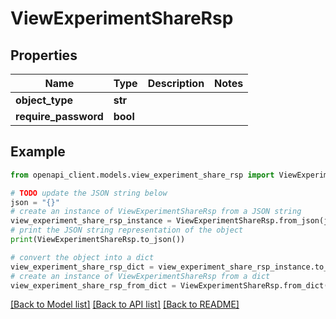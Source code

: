 # ViewExperimentShareRsp


## Properties

Name | Type | Description | Notes
------------ | ------------- | ------------- | -------------
**object_type** | **str** |  | 
**require_password** | **bool** |  | 

## Example

```python
from openapi_client.models.view_experiment_share_rsp import ViewExperimentShareRsp

# TODO update the JSON string below
json = "{}"
# create an instance of ViewExperimentShareRsp from a JSON string
view_experiment_share_rsp_instance = ViewExperimentShareRsp.from_json(json)
# print the JSON string representation of the object
print(ViewExperimentShareRsp.to_json())

# convert the object into a dict
view_experiment_share_rsp_dict = view_experiment_share_rsp_instance.to_dict()
# create an instance of ViewExperimentShareRsp from a dict
view_experiment_share_rsp_from_dict = ViewExperimentShareRsp.from_dict(view_experiment_share_rsp_dict)
```
[[Back to Model list]](../README.md#documentation-for-models) [[Back to API list]](../README.md#documentation-for-api-endpoints) [[Back to README]](../README.md)


